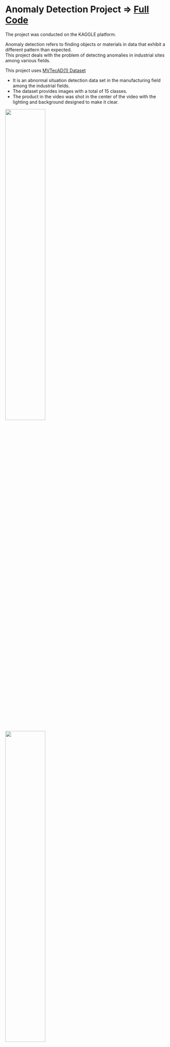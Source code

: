 # Anomaly Detection Project => [Full Code](https://github.com/piso7/2021.MachineLearning.TermProjects/blob/main/AnomalyDetectionProject/17011805-4.ipynb)
The project was conducted on the KAGGLE platform.  

Anomaly detection refers to finding objects or materials in data that exhibit a different pattern than expected.  
This project deals with the problem of detecting anomalies in industrial sites among various fields.

This project uses [MVTecAD(1) Dataset](https://www.mvtec.com/company/research/datasets/mvtec-ad)
* It is an abnormal situation detection data set in the manufacturing field among the industrial fields.
* The dataset provides images with a total of 15 classes.
* The product in the video was shot in the center of the video with the lighting and background designed to make it clear.

<img src="https://user-images.githubusercontent.com/62230550/165718327-f1e99fd4-1714-430f-ab1e-fba80052d67e.png"  width="50%" height="50%"/>
<img src="https://user-images.githubusercontent.com/62230550/165718493-01fee9c2-688c-44bd-b623-47a84fe3c40c.png"  width="50%" height="50%"/>

## Step 1. Reconstruction based anomaly detection
* Using PCA, the main components of train data composed of normal images are extracted, and the dimension of train data is reduced to n_component size by feature f (feature extraction)
* Extract feature f_test with PCA applied in before step on test data containing normal/abnormal images
* Restore feature f_test
* Extract the score by obtaining the difference between the original image and the restored image

## Step 2. Embedding feature based anomaly detection
* Extraction of normal image feature f using randomized PCA.
* Use one-class SVM to learn the support vector of f.
* Extracts the randomized PCA abnormal/normal image feature f_ts used in before step.
* One-class SVM classifies normal/abnormal with f_ts included in the normal distribution boundary.

## Step 3. Model training and prediction
![image](https://user-images.githubusercontent.com/62230550/166520019-071b48c2-991d-4e4e-9f26-5021e86379f3.png)
